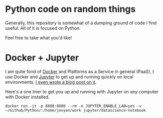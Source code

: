 # Python code on random things

Generally, this repository is somewhat of a dumping ground of code I find useful. All of it is focused on Python.

Feel free to take what you'd like!

# Docker + Jupyter

I am quite fond of [Docker](https://www.docker.com/) and Platforms as a Service in general (PaaS), I use Docker and [Jupyter](https://jupyter.org/index.html) to get up and running quickly on local environments. [I even wrote a blog post on it](https://franciscojavierarceo.github.io/post/docker-for-data-science).

Here's a one liner to get you up and running with Jupyter on any computer with Docker installed.

```
docker run -it -p 8888:8888 --rm -e JUPYTER_ENABLE_LAB=yes -v ~/Github/Python/:/home/jovyan/work jupyter/datascience-notebook
```
